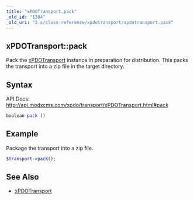 ```yaml
---
title: "xPDOTransport.pack"
_old_id: "1304"
_old_uri: "2.x/class-reference/xpdotransport/xpdotransport.pack"
---
```


## xPDOTransport::pack

Pack the [xPDOTransport](/xpdo/2.x/class-reference/xpdotransport "xPDOTransport") instance in preparation for distribution. This packs the transport into a zip file in the target directory.

## Syntax

API Docs: <http://api.modxcms.com/xpdo/transport/xPDOTransport.html#pack>

``` php 
boolean pack ()
```

## Example

Package the transport into a zip file.

``` php 
$transport->pack();
```

## See Also

- [xPDOTransport](/xpdo/2.x/class-reference/xpdotransport "xPDOTransport")